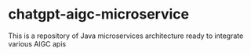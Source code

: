 # chatgpt-aigc-microservice
This is a repository of Java microservices architecture ready to integrate various AIGC apis
